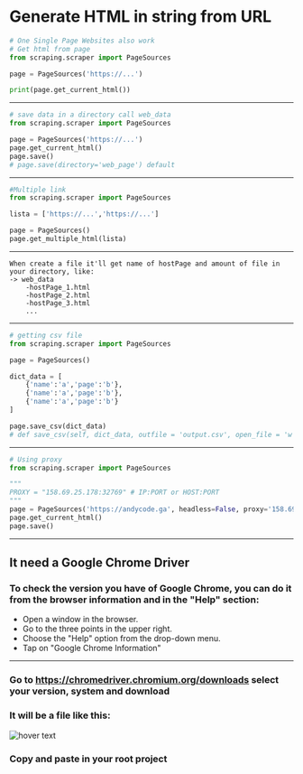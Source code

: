 # Generate HTML in string from URL

```python
# One Single Page Websites also work
# Get html from page
from scraping.scraper import PageSources

page = PageSources('https://...')

print(page.get_current_html())
```

---

```python
# save data in a directory call web_data
from scraping.scraper import PageSources

page = PageSources('https://...')
page.get_current_html()
page.save()
# page.save(directory='web_page') default
```

---

```python
#Multiple link
from scraping.scraper import PageSources

lista = ['https://...','https://...']

page = PageSources()
page.get_multiple_html(lista)
```

---

    When create a file it'll get name of hostPage and amount of file in your directory, like:
    -> web_data
        -hostPage_1.html
        -hostPage_2.html
        -hostPage_3.html
        ...

---

```python
# getting csv file
from scraping.scraper import PageSources

page = PageSources()

dict_data = [
    {'name':'a','page':'b'},
    {'name':'a','page':'b'},
    {'name':'a','page':'b'}
]

page.save_csv(dict_data)
# def save_csv(self, dict_data, outfile = 'output.csv', open_file = 'w'):
```

---

```python
# Using proxy
from scraping.scraper import PageSources

"""
PROXY = "158.69.25.178:32769" # IP:PORT or HOST:PORT
"""
page = PageSources('https://andycode.ga', headless=False, proxy='158.69.25.178:32769')
page.get_current_html()
page.save()

```

---

## It need a Google Chrome Driver

### To check the version you have of Google Chrome, you can do it from the browser information and in the "Help" section:

- Open a window in the browser.
- Go to the three points in the upper right.
- Choose the "Help" option from the drop-down menu.
- Tap on "Google Chrome Information"

---

### Go to https://chromedriver.chromium.org/downloads select your version, system and download

### It will be a file like this:

<img src="https://i.ibb.co/6Hfy3M6/Screenshot-2021-07-12-001416.png"  title="hover text">

### **Copy and paste in your root project**
